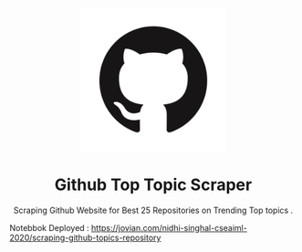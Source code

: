 <p align="center">
<img src="./images/GitHub-Mark.png" alt="Github" width = 50% height = 50%/>
</p>
<h1 align="center">Github Top Topic Scraper</h1>
<p align="center">
Scraping Github Website for Best 25 Repositories on Trending Top topics .
</p>


Notebbok Deployed : https://jovian.com/nidhi-singhal-cseaiml-2020/scraping-github-topics-repository
